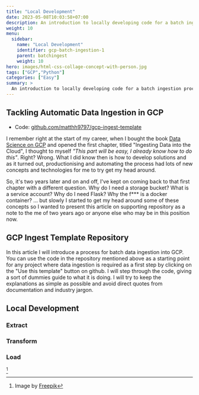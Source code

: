 ```yaml
---
title: "Local Development"
date: 2023-05-08T10:03:58+07:00
description: An introduction to locally developing code for a batch ingestion process
weight: 10
menu:
  sidebar:
    name: "Local Development"
    identifier: gcp-batch-ingestion-1
    parent: batchingest
    weight: 10
hero: images/html-css-collage-concept-with-person.jpg
tags: ["GCP","Python"]
categories: ["Easy"]
summary: >
  An introduction to locally developing code for a batch ingestion process using python and the GCP API. In this article, I introduce the reason for this series of articles and the code.
---
```


## Tackling Automatic Data Ingestion in GCP

- Code: [github.com/matthh9797/gcp-ingest-template](https://github.com/matthh9797/gcp-ingest-template)

I remember right at the start of my career, when I bought the book [Data Science on GCP](https://www.google.co.id/books/edition/Data_Science_on_the_Google_Cloud_Platfor/F7tmEAAAQBAJ?hl=en&gbpv=1&printsec=frontcover) and opened the first chapter, titled "Ingesting Data into the Cloud", I thought to myself *"This part will be easy, I already know how to do this"*. Right? Wrong. What I did know then is how to develop solutions and as it turned out, productionising and automating the process had lots of new concepts and technologies for me to try get my head around.

So, it's two years later and on and off, I've kept on coming back to that first chapter with a different question. Why do I need a storage bucket? What is a service account? Why do I need Flask? Why the f*** is a docker container? ... but slowly I started to get my head around some of these concepts so I wanted to present this article on supporting repository as a note to the me of two years ago or anyone else who may be in this position now.

## GCP Ingest Template Repository

In this article I will introduce a process for batch data ingestion into GCP. You can use the code in the repository mentioned above as a starting point for any project where data ingestion is required as a first step by clicking on the "Use this template" button on github. I will step through the code, giving a sort of dummies guide to what it is doing. I will try to keep the explanations as simple as possible and avoid direct quotes from documentation and industry jargon.

## Local Development

### Extract

### Transform

### Load



[^1]

[^1]: Image by <a href="https://www.freepik.com/free-photo/html-css-collage-concept-with-person_36295463.htm#query=python%20code&position=11&from_view=search&track=ais">Freepik</a>